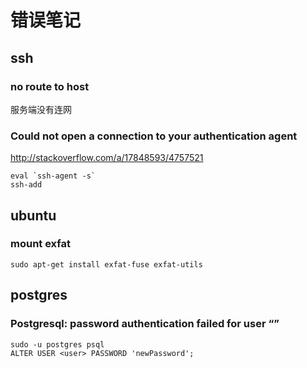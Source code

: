 错误笔记
=======

ssh
---

### no route to host

服务端没有连网

### Could not open a connection to your authentication agent

<http://stackoverflow.com/a/17848593/4757521>

    eval `ssh-agent -s`
    ssh-add


ubuntu
------

### mount exfat

    sudo apt-get install exfat-fuse exfat-utils

postgres
--------

### Postgresql: password authentication failed for user “<user>”

    sudo -u postgres psql
    ALTER USER <user> PASSWORD 'newPassword';
